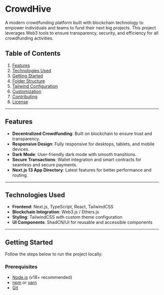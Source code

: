 # CrowdHive

A modern crowdfunding platform built with blockchain technology to empower individuals and teams to fund their next big projects. This project leverages Web3 tools to ensure transparency, security, and efficiency for all crowdfunding activities.

## Table of Contents

1. [Features](#features)
2. [Technologies Used](#technologies-used)
3. [Getting Started](#getting-started)
4. [Folder Structure](#folder-structure)
5. [Tailwind Configuration](#tailwind-configuration)
6. [Customization](#customization)
7. [Contributing](#contributing)
8. [License](#license)

---

## Features

- **Decentralized Crowdfunding**: Built on blockchain to ensure trust and transparency.
- **Responsive Design**: Fully responsive for desktops, tablets, and mobile devices.
- **Dark Mode**: User-friendly dark mode with smooth transitions.
- **Secure Transactions**: Wallet integration and smart contracts for seamless and secure payments.
- **Next.js 13 App Directory**: Latest features for better performance and routing.

---

## Technologies Used

- **Frontend**: Next.js, TypeScript, React, TailwindCSS
- **Blockchain Integration**: Web3.js / Ethers.js
- **Styling**: TailwindCSS with custom theme configuration
- **UI Components**: ShadCN/UI for reusable and accessible components

---

## Getting Started

Follow the steps below to run the project locally:

### Prerequisites

- [Node.js](https://nodejs.org/) (v18+ recommended)
- [npm](https://www.npmjs.com/) or [yarn](https://yarnpkg.com/)
- [Git](https://git-scm.com/)

